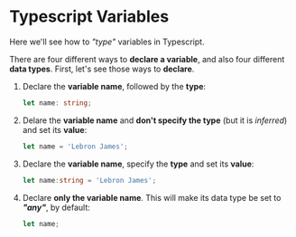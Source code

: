 # Typescript Variables

Here we'll see how to *"type"* variables in Typescript.

There are four different ways to **declare a variable**, and also four different **data types**. 
First, let's see those ways to **declare**.

1. Declare the **variable name**, followed by the **type**:

	```typescript
	let name: string;
	```

2. Delare the **variable name** and **don't specify the type** (but it is *inferred*) and set its **value**:

	```typescript
	let name = 'Lebron James';
	```

3. Declare the **variable name**, specify the **type** and set its **value**:

	```typescript
	let name:string = 'Lebron James';
	```

4. Declare **only the variable name**. This will make its data type be set to *__"any"__*, by default:

	```typescript
	let name;
	```

